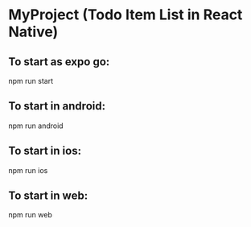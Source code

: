 # MyProject (Todo Item List in React Native)

## To start as expo go:
npm run start

## To start in android:
npm run android

## To start in ios:
npm run ios

## To start in web:
npm run web